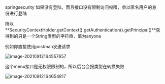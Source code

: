 springsecurity 如果没有登陆，而且接口没有限制访问权限，会以匿名用户的身份进行登陆

所以**SecurityContextHolder.getContext().getAuthentication().getPrincipal()**获得到的只是一个String类型的字符串，值为anyone





例如你直接使用postman发送请求

![image-20210912164557657](E:\项目\train\myblog\学习笔记\assets\springsecurity匿名登陆问题.assets文件夹\image-20210912164557657.png)





这个menu接口是无权限限制的，所以后台会报类型在转换失败

![image-20210912164654817](E:\项目\train\myblog\学习笔记\assets\springsecurity匿名登陆问题.assets文件夹\image-20210912164654817.png)